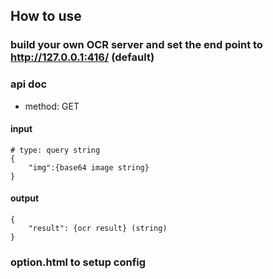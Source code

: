 ## How to use
### build your own OCR server and set the end point to http://127.0.0.1:416/ (default)
### api doc
- method: GET
#### input
```
# type: query string
{
    "img":{base64 image string}
}
```
#### output
```
{
    "result": {ocr result} (string)
}
```
### option.html to setup config